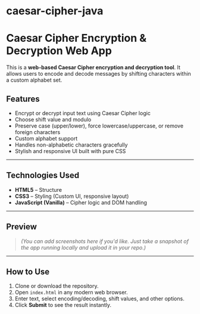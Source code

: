 # caesar-cipher-java
# Caesar Cipher Encryption & Decryption Web App

This is a **web-based Caesar Cipher encryption and decryption tool**. It allows users to encode and decode messages by shifting characters within a custom alphabet set.

##  Features

-  Encrypt or decrypt input text using Caesar Cipher logic
-  Choose shift value and modulo
-  Preserve case (upper/lower), force lowercase/uppercase, or remove foreign characters
-  Custom alphabet support
-  Handles non-alphabetic characters gracefully
-  Stylish and responsive UI built with pure CSS

---

##  Technologies Used

- **HTML5** – Structure
- **CSS3** – Styling (Custom UI, responsive layout)
- **JavaScript (Vanilla)** – Cipher logic and DOM handling

---

##  Preview

> _(You can add screenshots here if you'd like. Just take a snapshot of the app running locally and upload it in your repo.)_

---

##  How to Use

1. Clone or download the repository.
2. Open `index.html` in any modern web browser.
3. Enter text, select encoding/decoding, shift values, and other options.
4. Click **Submit** to see the result instantly.




